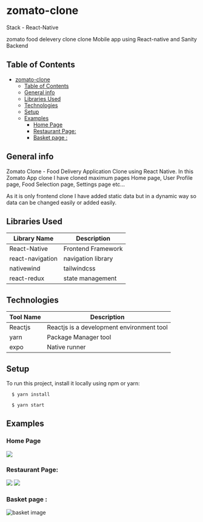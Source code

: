 # zomato-clone

Stack - React-Native

zomato food delevery clone clone Mobile app using React-native and Sanity Backend

## Table of Contents
- [zomato-clone](#zomato-clone)
  - [Table of Contents](#table-of-contents)
  - [General info](#general-info)
  - [Libraries Used](#libraries-used)
  - [Technologies](#technologies)
  - [Setup](#setup)
  - [Examples](#examples)
    - [Home Page](#home-page)
    - [Restaurant Page:](#restaurant-page)
    - [Basket page :](#basket-page-)

## General info
Zomato Clone - Food Delivery Application Clone using React Native. In this Zomato App clone I have cloned maximum pages Home page, User Profile page, Food Selection page, Settings page etc...

As it is only frontend clone I have added static data but in a dynamic way so data can be changed easily or added easily.

## Libraries Used
|Library Name | Description|
| ----------- | ---------- | 
|React-Native | Frontend Framework|
|react-navigation | navigation library|
|nativewind | tailwindcss |
|react-redux | state management |

## Technologies
|Tool Name | Description |
| ------- | -------------|
| Reactjs | Reactjs is a development environment tool|
|yarn | Package Manager tool|
| expo | Native runner |


## Setup
To run this project, install it locally using npm or yarn:

```
  $ yarn install
  
  $ yarn start
```

## Examples
### Home Page

<img src='./example/home.jpg' />

<br>

### Restaurant Page:

<img src='./example/kfc.jpg' />
<img src='./example/restaurant1.jpg' />

<br>

### Basket page :
<img src='./example/basket.jpg' alt='basket image' />